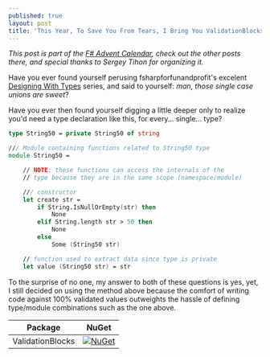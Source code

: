 ```yaml
---
published: true
layout: post
title: 'This Year, To Save You From Tears, I Bring You ValidationBlocks'
---
```

<div class="message">
  <i>
    This post is part of the <a href="https://sergeytihon.com/2019/11/05/f-advent-calendar-in-english-2019/" target="_blank">F# Advent Calendar</a>, check out the other posts there, and special thanks to Sergey Tihon for organizing it.
  </i>
</div>

Have you ever found yourself perusing fsharpforfunandprofit's excelent [Designing With Types](https://fsharpforfunandprofit.com/series/designing-with-types.html) series, and said to yourself: _man, those single case unions are sweet_?

Have you ever then found yourself digging a little deeper only to realize you'd need a type declaration like this, for every... single... type?

```fsharp
type String50 = private String50 of string

/// Module containing functions related to String50 type
module String50 =

    // NOTE: these functions can access the internals of the
    // type because they are in the same scope (namespace/module)

    /// constructor
    let create str = 
        if String.IsNullOrEmpty(str) then
            None
        elif String.length str > 50 then
            None
        else
            Some (String50 str)

    // function used to extract data since type is private
    let value (String50 str) = str
```
To the surprise of no one, my answer to both of these questions is yes, yet, I still decided on using the method above because the comfort of writing code against 100% validated values outweights the hassle of defining type/module combinations such as the one above.

| Package | NuGet
|---|---|
| ValidationBlocks | [![NuGet](https://img.shields.io/nuget/v/ValidationBlocks.svg?style=flat)](https://www.nuget.org/packages/ValidationBlocks/) |
